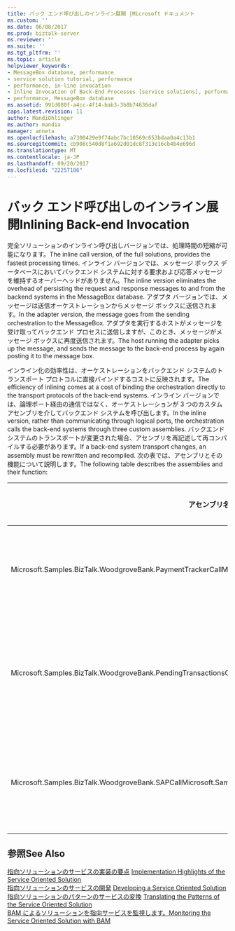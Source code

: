 ```yaml
---
title: バック エンド呼び出しのインライン展開 |Microsoft ドキュメント
ms.custom: ''
ms.date: 06/08/2017
ms.prod: biztalk-server
ms.reviewer: ''
ms.suite: ''
ms.tgt_pltfrm: ''
ms.topic: article
helpviewer_keywords:
- MessageBox database, performance
- service solution tutorial, performance
- performance, in-line invocation
- Inline Invocation of Back-End Processes [service solutions], performance
- performance, MessageBox database
ms.assetid: 991d080f-a4cc-4f14-bab3-3b8b74636daf
caps.latest.revision: 11
author: MandiOhlinger
ms.author: mandia
manager: anneta
ms.openlocfilehash: a7300429e9f74abc7bc10569c653bdaa0a4c13b1
ms.sourcegitcommit: cb908c540d8f1a692d01dc8f313e16cb4b4e696d
ms.translationtype: MT
ms.contentlocale: ja-JP
ms.lasthandoff: 09/20/2017
ms.locfileid: "22257186"
---
```

# <a name="inlining-back-end-invocation"></a><span data-ttu-id="6e5d2-102">バック エンド呼び出しのインライン展開</span><span class="sxs-lookup"><span data-stu-id="6e5d2-102">Inlining Back-end Invocation</span></span>
<span data-ttu-id="6e5d2-103">完全ソリューションのインライン呼び出しバージョンでは、処理時間の短縮が可能になります。</span><span class="sxs-lookup"><span data-stu-id="6e5d2-103">The inline call version, of the full solutions, provides the fastest processing times.</span></span> <span data-ttu-id="6e5d2-104">インライン バージョンでは、メッセージ ボックス データベースにおいてバックエンド システムに対する要求および応答メッセージを維持するオーバーヘッドがありません。</span><span class="sxs-lookup"><span data-stu-id="6e5d2-104">The inline version eliminates the overhead of persisting the request and response messages to and from the backend systems in the MessageBox database.</span></span> <span data-ttu-id="6e5d2-105">アダプタ バージョンでは、メッセージは送信オーケストレーションからメッセージ ボックスに送信されます。</span><span class="sxs-lookup"><span data-stu-id="6e5d2-105">In the adapter version, the message goes from the sending orchestration to the MessageBox.</span></span> <span data-ttu-id="6e5d2-106">アダプタを実行するホストがメッセージを受け取ってバックエンド プロセスに送信しますが、このとき、メッセージがメッセージ ボックスに再度送信されます。</span><span class="sxs-lookup"><span data-stu-id="6e5d2-106">The host running the adapter picks up the message, and sends the message to the back-end process by again posting it to the message box.</span></span>  
  
 <span data-ttu-id="6e5d2-107">インライン化の効率性は、オーケストレーションをバックエンド システムのトランスポート プロトコルに直接バインドするコストに反映されます。</span><span class="sxs-lookup"><span data-stu-id="6e5d2-107">The efficiency of inlining comes at a cost of binding the orchestration directly to the transport protocols of the back-end systems.</span></span> <span data-ttu-id="6e5d2-108">インライン バージョンでは、論理ポート経由の通信ではなく、オーケストレーションが 3 つのカスタム アセンブリを介してバックエンド システムを呼び出します。</span><span class="sxs-lookup"><span data-stu-id="6e5d2-108">In the inline version, rather than communicating through logical ports, the orchestration calls the back-end systems through three custom assemblies.</span></span> <span data-ttu-id="6e5d2-109">バックエンド システムのトランスポートが変更された場合、アセンブリを再記述して再コンパイルする必要があります。</span><span class="sxs-lookup"><span data-stu-id="6e5d2-109">If a back-end system transport changes, an assembly must be rewritten and recompiled.</span></span> <span data-ttu-id="6e5d2-110">次の表では、アセンブリとその機能について説明します。</span><span class="sxs-lookup"><span data-stu-id="6e5d2-110">The following table describes the assemblies and their function:</span></span>  
  
|<span data-ttu-id="6e5d2-111">アセンブリ名</span><span class="sxs-lookup"><span data-stu-id="6e5d2-111">Assembly Name</span></span>|<span data-ttu-id="6e5d2-112">バックエンド接続</span><span class="sxs-lookup"><span data-stu-id="6e5d2-112">Back-end Connection</span></span>|  
|-------------------|--------------------------|  
|<span data-ttu-id="6e5d2-113">Microsoft.Samples.BizTalk.WoodgroveBank.PaymentTrackerCall</span><span class="sxs-lookup"><span data-stu-id="6e5d2-113">Microsoft.Samples.BizTalk.WoodgroveBank.PaymentTrackerCall</span></span>|<span data-ttu-id="6e5d2-114">MQSeries を使用して**取得**と**put**メッセージ関数。</span><span class="sxs-lookup"><span data-stu-id="6e5d2-114">Uses MQSeries **get** and **put** message functions.</span></span>|  
|<span data-ttu-id="6e5d2-115">Microsoft.Samples.BizTalk.WoodgroveBank.PendingTransactionsCall</span><span class="sxs-lookup"><span data-stu-id="6e5d2-115">Microsoft.Samples.BizTalk.WoodgroveBank.PendingTransactionsCall</span></span>|<span data-ttu-id="6e5d2-116">トランザクション システム用の Web サービスを呼び出します。</span><span class="sxs-lookup"><span data-stu-id="6e5d2-116">Invokes the Web service for the transaction system.</span></span>|  
|<span data-ttu-id="6e5d2-117">Microsoft.Samples.BizTalk.WoodgroveBank.SAPCall</span><span class="sxs-lookup"><span data-stu-id="6e5d2-117">Microsoft.Samples.BizTalk.WoodgroveBank.SAPCall</span></span>|<span data-ttu-id="6e5d2-118">SAP をシミュレートする Web サービスを呼び出します。</span><span class="sxs-lookup"><span data-stu-id="6e5d2-118">Calls the web services simulating SAP.</span></span>|  
  
## <a name="see-also"></a><span data-ttu-id="6e5d2-119">参照</span><span class="sxs-lookup"><span data-stu-id="6e5d2-119">See Also</span></span>  
 <span data-ttu-id="6e5d2-120">[指向ソリューションのサービスの実装の要点](../core/implementation-highlights-of-the-service-oriented-solution.md) </span><span class="sxs-lookup"><span data-stu-id="6e5d2-120">[Implementation Highlights of the Service Oriented Solution](../core/implementation-highlights-of-the-service-oriented-solution.md) </span></span>  
 <span data-ttu-id="6e5d2-121">[指向ソリューションのサービスの開発](../core/developing-a-service-oriented-solution.md) </span><span class="sxs-lookup"><span data-stu-id="6e5d2-121">[Developing a Service Oriented Solution](../core/developing-a-service-oriented-solution.md) </span></span>  
 <span data-ttu-id="6e5d2-122">[指向ソリューションのパターンのサービスの変換](../core/translating-the-patterns-of-the-service-oriented-solution.md) </span><span class="sxs-lookup"><span data-stu-id="6e5d2-122">[Translating the Patterns of the Service Oriented Solution](../core/translating-the-patterns-of-the-service-oriented-solution.md) </span></span>  
 [<span data-ttu-id="6e5d2-123">BAM によるソリューションを指向サービスを監視します。</span><span class="sxs-lookup"><span data-stu-id="6e5d2-123">Monitoring the Service Oriented Solution with BAM</span></span>](../core/monitoring-the-service-oriented-solution-with-bam.md)